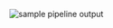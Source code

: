 ![sample pipeline output](https://raw.github.com/yosemitebandit/quandry/master/pipeline-output.png)
